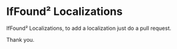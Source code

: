 IfFound² Localizations
=====================

IfFound² Localizations, to add a localization just do a pull request. 

Thank you.
